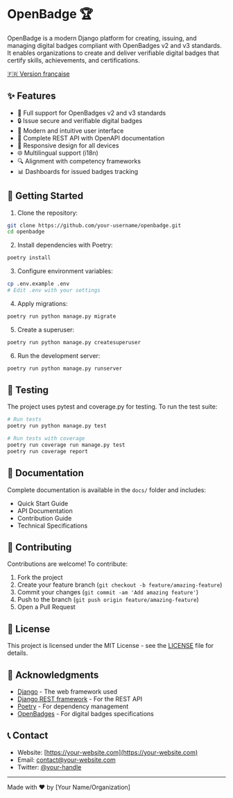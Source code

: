 # OpenBadge 🏆

OpenBadge is a modern Django platform for creating, issuing, and managing digital badges compliant with OpenBadges v2 and v3 standards. It enables organizations to create and deliver verifiable digital badges that certify skills, achievements, and certifications.

[🇫🇷 Version française](README.md)

## ✨ Features

- 🎯 Full support for OpenBadges v2 and v3 standards
- 🔒 Issue secure and verifiable digital badges
- 🎨 Modern and intuitive user interface
- 🔄 Complete REST API with OpenAPI documentation
- 📱 Responsive design for all devices
- 🌐 Multilingual support (i18n)
- 🔍 Alignment with competency frameworks
- 📊 Dashboards for issued badges tracking

## 🚀 Getting Started

1. Clone the repository:
```bash
git clone https://github.com/your-username/openbadge.git
cd openbadge
```

2. Install dependencies with Poetry:
```bash
poetry install
```

3. Configure environment variables:
```bash
cp .env.example .env
# Edit .env with your settings
```

4. Apply migrations:
```bash
poetry run python manage.py migrate
```

5. Create a superuser:
```bash
poetry run python manage.py createsuperuser
```

6. Run the development server:
```bash
poetry run python manage.py runserver
```

## 🧪 Testing

The project uses pytest and coverage.py for testing. To run the test suite:

```bash
# Run tests
poetry run python manage.py test

# Run tests with coverage
poetry run coverage run manage.py test
poetry run coverage report
```

## 📖 Documentation

Complete documentation is available in the `docs/` folder and includes:

- Quick Start Guide
- API Documentation
- Contribution Guide
- Technical Specifications

## 🤝 Contributing

Contributions are welcome! To contribute:

1. Fork the project
2. Create your feature branch (`git checkout -b feature/amazing-feature`)
3. Commit your changes (`git commit -am 'Add amazing feature'`)
4. Push to the branch (`git push origin feature/amazing-feature`)
5. Open a Pull Request

## 📄 License

This project is licensed under the MIT License - see the [LICENSE](LICENSE) file for details.

## 🙏 Acknowledgments

- [Django](https://www.djangoproject.com/) - The web framework used
- [Django REST framework](https://www.django-rest-framework.org/) - For the REST API
- [Poetry](https://python-poetry.org/) - For dependency management
- [OpenBadges](https://openbadges.org/) - For digital badges specifications

## 📞 Contact

- Website: [https://your-website.com](https://your-website.com)
- Email: contact@your-website.com
- Twitter: [@your-handle](https://twitter.com/your-handle)

---

Made with ❤️ by [Your Name/Organization]
